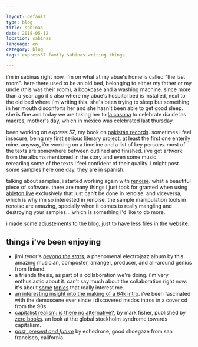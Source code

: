```yaml
---

layout: default
type: blog
title: sabinas
date: 2018-05-12
location: sabinas
language: en
category: blog
tags: express57 family sabinas writing things

---
```


i'm in sabinas right now. i'm on what at my abue's home is called "the last room". here there used to be an old bed, belonging to either my father or my uncle (this was their room), a bookcase and a washing machine. since more than a year ago it's also where my abue's hospital bed is installed, next to the old bed where i'm writing this. she's been trying to sleep but something in her mouth disconforts her and she hasn't been able to get good sleep. she is fine and today we are taking her to [la casona](https://www.tripadvisor.com.mx/Restaurant_Review-g2047700-d6932237-Reviews-La_Casona-Sabinas_Northern_Mexico.html) to celebrate día de las madres, mother's day, which in méxico was celebrated last thursday.

been working on *express 57*, my book on [pakistán records](http://pakistan-records.tumblr.com). sometimes i feel insecure, being my first serious literary project. at least the first one enterily mine. anyway, i'm working on a timeline and a list of key persons. most of the texts are somewhere between outlined and finished. i've got artwork from the albums mentioned in the story and even some music.  
rereading some of the texts i feel confident of their quality. i might post some samples here one day. they are in spanish.

talking about samples, i started working again with [renoise](http://renoise.com). what a beautiful piece of software. there are many things i just took for granted when using [ableton live](https://www.ableton.com/en/live/) exclusively that just can't be done in renoise. and viceversa, which is why i'm so interested in renoise. the sample manipulation tools in renoise are amazing, specially when it comes to really mangling and destroying your samples... which is something i'd like to do more.

i made some adjustements to the blog, just to have less files in the website.

## things i've been enjoying

- jimi tenor's [*beyond the stars*](https://www.youtube.com/watch?v=MRQMONcy2Hc), a phenomenal electrojazz album by this amazing musician, composter, arranger, producer, and all-around genius from finland.
- a friends thesis, as part of a collaboration we're doing. i'm very enthusiastic about it. can't say much about the collaboration right now: it's about [some](http://www.dunneandraby.co.uk/docs/content/betweenrealityo.pdf) [topics](https://www.maharam.com/stories/raby_the-school-of-constructed-realities) that really interest me.
- [an interesting insight into the making of a 64k intro](http://www.ctrl-alt-test.fr/2018/a-dive-into-the-making-of-immersion/). i've been fascinated with the demoscene ever since i discovered msdos intros in a cover cd from the 90s.
- [capitalist realism: is there no alternative?](http://www.zero-books.net/books/capitalist-realism), by mark fisher, published by [zero books](http://www.zero-books.net). an look at the global stockholm syndrome towards capitalism.
- [*past, present and future*](https://echodrone.bandcamp.com/album/past-preset-and-future) by echodrone, good shoegaze from san francisco, california.